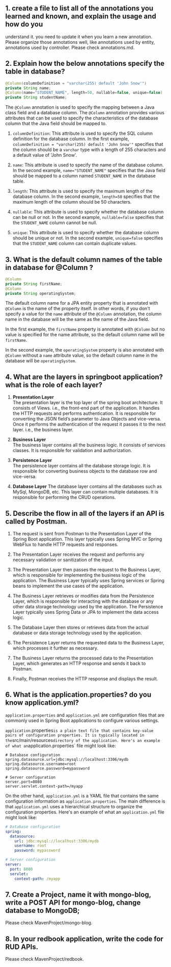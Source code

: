 ## 1. create a file to list all of the annotations you learned and known, and explain the usage and how do you 
understand it. you need to update it when you learn a new annotation. Please organize those annotations well, like annotations used by entity, annotations used by controller.
Please check annotations.md.

## 2. Explain how the below annotations specify the table in database?
```java
@Column(columnDefinition = "varchar(255) default 'John Snow'")
private String name;
@Column(name="STUDENT_NAME", length=50, nullable=false, unique=false)
private String studentName;
```
The `@Column` annotation is used to specify the mapping between a Java class field and a database column. The 
`@Column` annotation provides various attributes that can be used to specify the characteristics of the database column that the Java field should be mapped to.

1. `columnDefinition`: This attribute is used to specify the SQL column definition for the database column. In the first example, `columnDefinition = "varchar(255) default 'John Snow'"` specifies that the column should be a `varchar` type with a length of 255 characters and a default value of 'John Snow'.

2. `name`: This attribute is used to specify the name of the database column. In the second example, `name="STUDENT_NAME"` specifies that the Java field should be mapped to a column named `STUDENT_NAME` in the database table.

3. `length`: This attribute is used to specify the maximum length of the database column. In the second example, `length=50` specifies that the maximum length of the column should be 50 characters.

4. `nullable`: This attribute is used to specify whether the database column can be null or not. In the second example, `nullable=false` specifies that the `STUDENT_NAME` column cannot be null.

5. `unique`: This attribute is used to specify whether the database column should be unique or not. In the second example, `unique=false` specifies that the `STUDENT_NAME` column can contain duplicate values.

## 3. What is the default column names of the table in database for @Column ?
```java
@Column
private String firstName;
@Column
private String operatingSystem;
```
The default column name for a JPA entity property that is annotated with `@Column` is the name of the property itself. In other words, if you don't specify a value for the `name` attribute of the `@Column` annotation, the column name in the database will be the same as the name of the Java field.

In the first example, the `firstName` property is annotated with `@Column` but no value is specified for the name attribute, so the default column name will be `firstName`.

In the second example, the `operatingSystem` property is also annotated with `@Column` without a `name` attribute value, so the default column name in the database will be `operatingSystem`.

## 4. What are the layers in springboot application? what is the role of each layer?
1. **Presentation Layer**  
The presentation layer is the top layer of the spring boot architecture. It consists of Views. i.e., the front-end part of the application. It handles the HTTP requests and performs authentication. It is responsible for converting the JSON field’s parameter to Java Objects and vice-versa. Once it performs the authentication of the request it passes it to the next layer. i.e., the business layer.

2. **Business Layer**  
The business layer contains all the business logic. It consists of services classes. It is responsible for validation and authorization.

3. **Persistence Layer**  
The persistence layer contains all the database storage logic. It is responsible for converting business objects to the database row and vice-versa.

4. **Database Layer**
The database layer contains all the databases such as MySql, MongoDB, etc. This layer can contain multiple databases. It is responsible for performing the CRUD operations.

## 5. Describe the flow in all of the layers if an API is called by Postman.
1. The request is sent from Postman to the Presentation Layer of the Spring Boot application. This layer typically uses Spring MVC or Spring WebFlux to handle HTTP requests and responses.

2. The Presentation Layer receives the request and performs any necessary validation or sanitization of the input.

3. The Presentation Layer then passes the request to the Business Layer, which is responsible for implementing the business logic of the application. The Business Layer typically uses Spring services or Spring beans to implement the use cases of the application.

4. The Business Layer retrieves or modifies data from the Persistence Layer, which is responsible for interacting with the database or any other data storage technology used by the application. The Persistence Layer typically uses Spring Data or JPA to implement the data access logic.

5. The Database Layer then stores or retrieves data from the actual database or data storage technology used by the application.

6. The Persistence Layer returns the requested data to the Business Layer, which processes it further as necessary.

7. The Business Layer returns the processed data to the Presentation Layer, which generates an HTTP response and sends it back to Postman.

8. Finally, Postman receives the HTTP response and displays the result.

## 6. What is the application.properties? do you know application.yml?
`application.properties` and `application.yml` are configuration files that are commonly used in Spring Boot applications to configure various settings.

`application`.properties` is a plain text file that contains key-value pairs of configuration properties. It is typically located in the `src/main/resources` directory of the application. Here's an example of what an `application.properties` file might look like:
```properties
# Database configuration
spring.datasource.url=jdbc:mysql://localhost:3306/mydb
spring.datasource.username=root
spring.datasource.password=mypassword

# Server configuration
server.port=8080
server.servlet.context-path=/myapp

```

On the other hand, `application.yml` is a YAML file that contains the same configuration information as `application.properties`. The main difference is that `application.yml` uses a hierarchical structure to organize the configuration properties. Here's an example of what an `application.yml` file might look like:

```yaml
# Database configuration
spring:
  datasource:
    url: jdbc:mysql://localhost:3306/mydb
    username: root
    password: mypassword

# Server configuration
server:
  port: 8080
  servlet:
    context-path: /myapp
```

## 7. Create a Project, name it with mongo-blog, write a POST API for mongo-blog, change database to MongoDB;
Please check MavenProject/mongo-blog.

## 8. In your redbook application, write the code for RUD APIs.
Please check MavenProject/redbook.